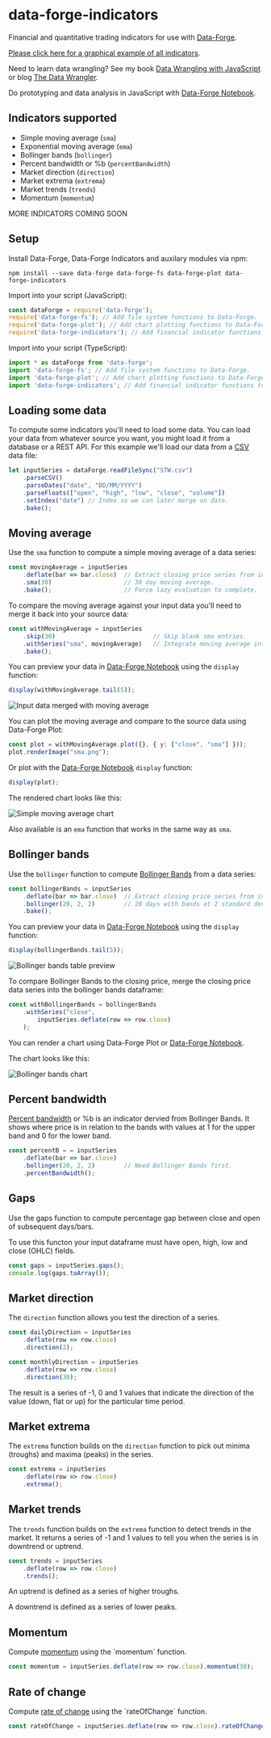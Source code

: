 # data-forge-indicators

Financial and quantitative trading indicators for use with [Data-Forge](http://www.data-forge-js.com/).

[Please click here for a graphical example of all indicators](https://data-forge.github.io/data-forge-indicators/).

Need to learn data wrangling? See my book [Data Wrangling with JavaScript](http://bit.ly/2t2cJu2) or blog [The Data Wrangler](http://www.the-data-wrangler.com/).

Do prototyping and data analysis in JavaScript with [Data-Forge Notebook](http://www.data-forge-notebook.com/).

## Indicators supported

- Simple moving average (`sma`)
- Exponential moving average (`ema`)
- Bollinger bands (`bollinger`)
- Percent bandwidth or %b (`percentBandwidth`)
- Market direction (`direction`)
- Market extrema (`extrema`)
- Market trends (`trends`)
- Momentum (`momentum`)

MORE INDICATORS COMING SOON

## Setup

Install Data-Forge, Data-Forge Indicators and auxilary modules via npm:

    npm install --save data-forge data-forge-fs data-forge-plot data-forge-indicators 

Import into your script (JavaScript):

```javascript
const dataForge = require('data-forge');
require('data-forge-fs'); // Add file system functions to Data-Forge.
require('data-forge-plot'); // Add chart plotting functions to Data-Forge.
require('data-forge-indicators'); // Add financial indicator functions to Data-Forge.
```

Import into your script (TypeScript):

```typescript
import * as dataForge from 'data-forge';
import 'data-forge-fs'; // Add file system functions to Data-Forge.
import 'data-forge-plot'; // Add chart plotting functions to Data-Forge.
import 'data-forge-indicators'; // Add financial indicator functions to Data-Forge.
```

## Loading some data

To compute some indicators you'll need to load some data. You can load your data from whatever source you want, you might load it from a database or a REST API. For this example we'll load our data from a [CSV](https://en.wikipedia.org/wiki/Comma-separated_values) data file:

```javascript
let inputSeries = dataForge.readFileSync("STW.csv")
    .parseCSV()
    .parseDates("date", "DD/MM/YYYY")
    .parseFloats(["open", "high", "low", "close", "volume"])
    .setIndex("date") // Index so we can later merge on date.
    .bake();
```

## Moving average 

Use the `sma` function to compute a simple moving average of a data series:

```javascript
const movingAverage = inputSeries
    .deflate(bar => bar.close)  // Extract closing price series from input data.
    .sma(30)                    // 30 day moving average.
    .bake();                    // Force lazy evaluation to complete.
```

To compare the moving average against your input data you'll need to merge it back into your source data:

```javascript
const withMovingAverage = inputSeries
    .skip(30)                           // Skip blank sma entries.
    .withSeries("sma", movingAverage)   // Integrate moving average into data, indexed on date.
    .bake();
```

You can preview your data in [Data-Forge Notebook](http://www.data-forge-notebook.com/) using the `display` function:

```javascript
display(withMovingAverage.tail(5));
```

![Input data merged with moving average](https://raw.githubusercontent.com/data-forge/data-forge-indicators/master/images/sma-preview.png)

You can plot the moving average and compare to the source data using Data-Forge Plot:

```javascript
const plot = withMovingAverage.plot({}, { y: ["close", "sma"] }));
plot.renderImage("sma.png");
```

Or plot with the [Data-Forge Notebook](http://www.data-forge-notebook.com/) `display` function:

```javascript
display(plot);
```

The rendered chart looks like this: 

![Simple moving average chart](https://raw.githubusercontent.com/data-forge/data-forge-indicators/master/images/sma.png)

Also available is an `ema` function that works in the same way as `sma`.

## Bollinger bands

Use the `bollinger` function to compute [Bollinger Bands](https://en.wikipedia.org/wiki/Bollinger_Bands) from a data series:

```javascript
const bollingerBands = inputSeries
    .deflate(bar => bar.close)  // Extract closing price series from input data.
    .bollinger(20, 2, 2)        // 20 days with bands at 2 standard deviations.
    .bake();
```

You can preview your data in [Data-Forge Notebook](http://www.data-forge-notebook.com/) using the `display` function:

```javascript
display(bollingerBands.tail(5));
```

![Bollinger bands table preview](https://raw.githubusercontent.com/data-forge/data-forge-indicators/master/images/bollinger-preview.png)

To compare Bollinger Bands to the closing price, merge the closing price data series into the bollinger bands dataframe:

```javascript
const withBollingerBands = bollingerBands
    .withSeries("close",
        inputSeries.deflate(row => row.close)
    );
```

You can render a chart using Data-Forge Plot or [Data-Forge Notebook](http://www.data-forge-notebook.com/).

The chart looks like this:

![Bollinger bands chart](https://raw.githubusercontent.com/data-forge/data-forge-indicators/master/images/bollinger-chart.png)

## Percent bandwidth

[Percent bandwidth](https://en.wikipedia.org/wiki/Bollinger_Bands#Indicators_derived_from_Bollinger_Bands) or %b is an indicator dervied from Bollinger Bands. It shows where price is in relation to the bands with values at 1 for the upper band and 0 for the lower band.

```javascript
const percentB = = inputSeries
    .deflate(bar => bar.close)
    .bollinger(20, 2, 2)        // Need Bollinger Bands first.
    .percentBandwidth();
```

## Gaps

Use the gaps function to compute percentage gap between close and open of subsequent days/bars.

To use this functon your input dataframe must have open, high, low and close (OHLC) fields.

```javascript
const gaps = inputSeries.gaps();
console.log(gaps.toArray());
```

## Market direction

The `direction` function allows you test the direction of a series.

```javascript
const dailyDirection = inputSeries
    .deflate(row => row.close)
    .direction(2);
```

```javascript
const monthlyDirection = inputSeries
    .deflate(row => row.close)
    .direction(30);
```

The result is a series of -1, 0 and 1 values that indicate the direction of the value (down, flat or up) for the particular time period.

## Market extrema

The `extrema` function builds on the `direction` function to pick out minima (troughs) and maxima (peaks) in the series.

```javascript
const extrema = inputSeries
    .deflate(row => row.close)
    .extrema();
```

## Market trends

The `trends` function builds on the `extrema` function to detect trends in the market. It returns a series of -1 and 1 values to tell you when the series is in downtrend or uptrend.

```javascript
const trends = inputSeries
    .deflate(row => row.close)
    .trends();
```

An uptrend is defined as a series of higher troughs.

A downtrend is defined as a series of lower peaks.

## Momentum

Compute [momentum](https://en.wikipedia.org/wiki/Momentum_(technical_analysis)) using the `momentum` function.

```javascript
const momentum = inputSeries.deflate(row => row.close).momentum(30);
```

## Rate of change

Compute [rate of change](https://en.wikipedia.org/wiki/Momentum_(technical_analysis)) using the `rateOfChange` function.

```javascript
const rateOfChange = inputSeries.deflate(row => row.close).rateOfChange(30);
```
